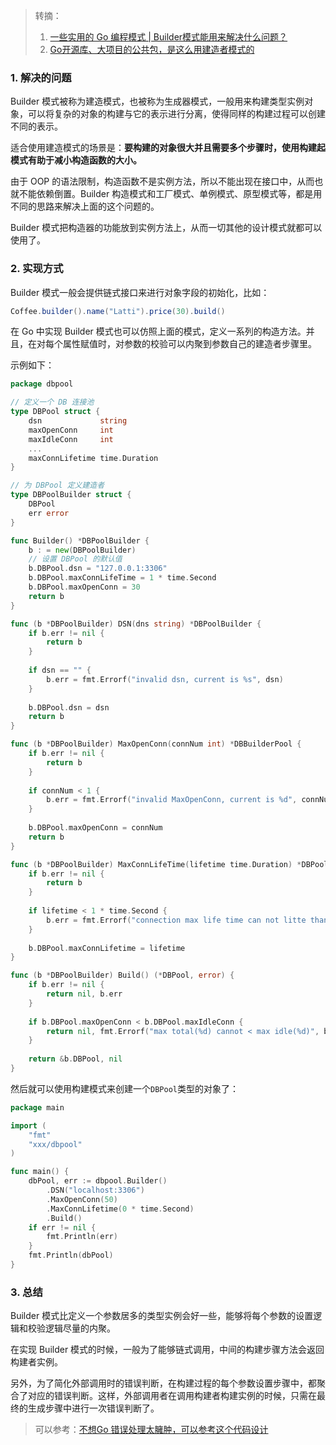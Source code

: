 > 转摘：
> 
> 1. [一些实用的 Go 编程模式 | Builder模式能用来解决什么问题？](https://mp.weixin.qq.com/s/petcuOx-wrOX4oQlJ5b_bA)
> 2. [Go开源库、大项目的公共包，是这么用建造者模式的](https://mp.weixin.qq.com/s/eVmuRYMOxLdAXt4U1NEoCA)

### 1. 解决的问题

Builder 模式被称为建造模式，也被称为生成器模式，一般用来构建类型实例对象，可以将复杂的对象的构建与它的表示进行分离，使得同样的构建过程可以创建不同的表示。

适合使用建造模式的场景是：**要构建的对象很大并且需要多个步骤时，使用构建起模式有助于减小构造函数的大小。**

由于 OOP 的语法限制，构造函数不是实例方法，所以不能出现在接口中，从而也就不能依赖倒置。Builder 构造模式和工厂模式、单例模式、原型模式等，都是用不同的思路来解决上面的这个问题的。

Builder 模式把构造器的功能放到实例方法上，从而一切其他的设计模式就都可以使用了。

### 2. 实现方式

Builder 模式一般会提供链式接口来进行对象字段的初始化，比如：

```Java
Coffee.builder().name("Latti").price(30).build()
```

在 Go 中实现 Builder 模式也可以仿照上面的模式，定义一系列的构造方法。并且，在对每个属性赋值时，对参数的校验可以内聚到参数自己的建造者步骤里。

示例如下：

```go
package dbpool

// 定义一个 DB 连接池
type DBPool struct {
    dsn             string
    maxOpenConn     int
    maxIdleConn     int
    ...
    maxConnLifetime time.Duration
}

// 为 DBPool 定义建造者
type DBPoolBuilder struct {
    DBPool
    err error
}

func Builder() *DBPoolBuilder {
    b : = new(DBPoolBuilder)
    // 设置 DBPool 的默认值
    b.DBPool.dsn = "127.0.0.1:3306"
    b.DBPool.maxConnLifeTime = 1 * time.Second
    b.DBPool.maxOpenConn = 30
    return b
}

func (b *DBPoolBuilder) DSN(dns string) *DBPoolBuilder {
    if b.err != nil {
        return b
    }
    
    if dsn == "" {
        b.err = fmt.Errorf("invalid dsn, current is %s", dsn)
    }
    
    b.DBPool.dsn = dsn
    return b
}

func (b *DBPoolBuilder) MaxOpenConn(connNum int) *DBBuilderPool {
    if b.err != nil {
        return b
    }
    
    if connNum < 1 {
        b.err = fmt.Errorf("invalid MaxOpenConn, current is %d", connNum)
    }
    
    b.DBPool.maxOpenConn = connNum
    return b
}

func (b *DBPoolBuilder) MaxConnLifeTime(lifetime time.Duration) *DBPoolBuilder {
    if b.err != nil {
        return b
    }
    
    if lifetime < 1 * time.Second {
        b.err = fmt.Errorf("connection max life time can not litte than 1 second, current is %v", lifetime)
    }
    
    b.DBPool.maxConnLifetime = lifetime
}

func (b *DBPoolBuilder) Build() (*DBPool, error) {
    if b.err != nil {
        return nil, b.err
    }
    
    if b.DBPool.maxOpenConn < b.DBPool.maxIdleConn {
        return nil, fmt.Errorf("max total(%d) cannot < max idle(%d)", b.DBPool.maxOpenConn, b.DBPool.maxIdleConn)
    }
    
    return &b.DBPool, nil
}
```

然后就可以使用构建模式来创建一个`DBPool`类型的对象了：

```go
package main

import (
    "fmt"
    "xxx/dbpool"
)

func main() {
    dbPool, err := dbpool.Builder()
        .DSN("localhost:3306")
        .MaxOpenConn(50)
        .MaxConnLifetime(0 * time.Second)
        .Build()
    if err != nil {
        fmt.Println(err)
    }
    fmt.Println(dbPool)
}
```

### 3. 总结

Builder 模式比定义一个参数居多的类型实例会好一些，能够将每个参数的设置逻辑和校验逻辑尽量的内聚。

在实现 Builder 模式的时候，一般为了能够链式调用，中间的构建步骤方法会返回构建者实例。

另外，为了简化外部调用时的错误判断，在构建过程的每个参数设置步骤中，都聚合了对应的错误判断。这样，外部调用者在调用构建者构建实例的时候，只需在最终的生成步骤中进行一次错误判断了。

> 可以参考：[不想Go 错误处理太臃肿，可以参考这个代码设计](https://mp.weixin.qq.com/s/TQLmdyi7Z9ZKE8NIXojwCQ)

